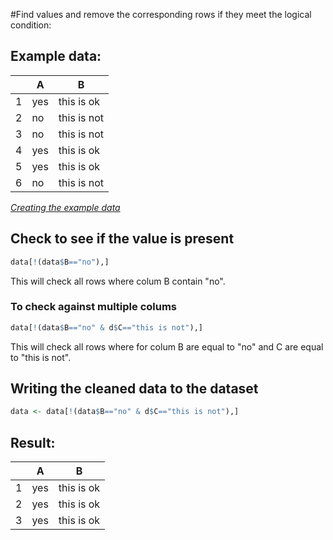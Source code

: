 #Find values and remove the corresponding rows if they meet the logical condition:

## Example data:
|            |      A      |       B      |
|------------|-------------|--------------|
| 1          |     yes     | this is ok   |
| 2          |     no      | this is not  |
| 3          |     no      | this is not  |
| 4          |     yes     | this is ok   |
| 5          |     yes     | this is ok   |
| 6          |     no      | this is not  |
_[Creating the example data][1]_


## Check to see if the value is present
```r
data[!(data$B=="no"),]
```
This will check all rows where colum B contain "no".

### To check against multiple colums
```r
data[!(data$B=="no" & d$C=="this is not"),]
```

This will check all rows where for colum B are equal to "no" and C are equal to "this is not".

## Writing the cleaned data to the dataset
```r
data <- data[!(data$B=="no" & d$C=="this is not"),]
```

## Result:
|            |      A      |       B      |
|------------|-------------|--------------|
| 1          |     yes     | this is ok   |
| 2          |     yes     | this is ok   |
| 3          |     yes     | this is ok   |

[1]: https://github.com/roelwillems/R/blob/master/example-data/basic-three-col-table.md
